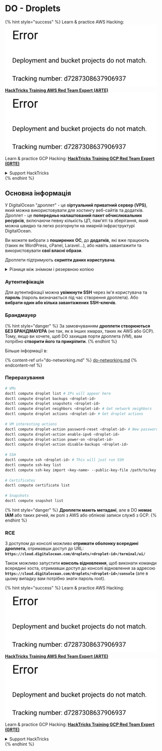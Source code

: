 # DO - Droplets

{% hint style="success" %}
Learn & practice AWS Hacking:<img src="../../../.gitbook/assets/image (1) (1).png" alt="" data-size="line">[**HackTricks Training AWS Red Team Expert (ARTE)**](https://training.hacktricks.xyz/courses/arte)<img src="../../../.gitbook/assets/image (1) (1).png" alt="" data-size="line">\
Learn & practice GCP Hacking: <img src="../../../.gitbook/assets/image (2).png" alt="" data-size="line">[**HackTricks Training GCP Red Team Expert (GRTE)**<img src="../../../.gitbook/assets/image (2).png" alt="" data-size="line">](https://training.hacktricks.xyz/courses/grte)

<details>

<summary>Support HackTricks</summary>

* Check the [**subscription plans**](https://github.com/sponsors/carlospolop)!
* **Join the** 💬 [**Discord group**](https://discord.gg/hRep4RUj7f) or the [**telegram group**](https://t.me/peass) or **follow** us on **Twitter** 🐦 [**@hacktricks\_live**](https://twitter.com/hacktricks\_live)**.**
* **Share hacking tricks by submitting PRs to the** [**HackTricks**](https://github.com/carlospolop/hacktricks) and [**HackTricks Cloud**](https://github.com/carlospolop/hacktricks-cloud) github repos.

</details>
{% endhint %}

## Основна інформація

У DigitalOcean "дроплет" - це в**іртуальний приватний сервер (VPS)**, який можна використовувати для хостингу веб-сайтів та додатків. Дроплет - це **попередньо налаштований пакет обчислювальних ресурсів**, включаючи певну кількість ЦП, пам'яті та зберігання, який можна швидко та легко розгорнути на хмарній інфраструктурі DigitalOcean.

Ви можете вибрати з **поширених ОС**, до **додатків**, які вже працюють (таких як WordPress, cPanel, Laravel...), або навіть завантажити та використовувати **свої власні образи**.

Дроплети підтримують **скрипти даних користувача**.

<details>

<summary>Різниця між знімком і резервною копією</summary>

У DigitalOcean знімок - це копія диска дроплета на певний момент часу. Він захоплює стан диска дроплета на момент, коли був зроблений знімок, включаючи операційну систему, встановлені додатки та всі файли та дані на диску.

Знімки можна використовувати для створення нових дроплетів з такою ж конфігурацією, як у оригінального дроплета, або для відновлення дроплета до стану, в якому він був, коли був зроблений знімок. Знімки зберігаються на об'єктному сховищі DigitalOcean, і вони є інкрементальними, що означає, що зберігаються лише зміни з моменту останнього знімка. Це робить їх ефективними у використанні та економічно вигідними для зберігання.

З іншого боку, резервна копія - це повна копія дроплета, включаючи операційну систему, встановлені додатки, файли та дані, а також налаштування та метадані дроплета. Резервні копії зазвичай виконуються за регулярним графіком і захоплюють весь стан дроплета в певний момент часу.

На відміну від знімків, резервні копії зберігаються в стиснутому та зашифрованому форматі, і вони передаються з інфраструктури DigitalOcean до віддаленого місця для зберігання. Це робить резервні копії ідеальними для відновлення після катастроф, оскільки вони надають повну копію дроплета, яку можна відновити у разі втрати даних або інших катастрофічних подій.

Підсумовуючи, знімки - це копії диска дроплета на певний момент часу, тоді як резервні копії - це повні копії дроплета, включаючи його налаштування та метадані. Знімки зберігаються на об'єктному сховищі DigitalOcean, тоді як резервні копії передаються з інфраструктури DigitalOcean до віддаленого місця. І знімки, і резервні копії можна використовувати для відновлення дроплета, але знімки є більш ефективними у використанні та зберіганні, тоді як резервні копії забезпечують більш комплексне рішення для резервного копіювання для відновлення після катастроф.

</details>

### Аутентифікація

Для аутентифікації можна **увімкнути SSH** через ім'я користувача та **пароль** (пароль визначається під час створення дроплета). Або **вибрати один або кілька завантажених SSH-ключів**.

### Брандмауер

{% hint style="danger" %}
За замовчуванням **дроплети створюються БЕЗ БРАНДМАУЕРА** (не так, як в інших хмарах, таких як AWS або GCP). Тому, якщо ви хочете, щоб DO захищав порти дроплета (VM), вам потрібно **створити його та прикріпити**.
{% endhint %}

Більше інформації в:

{% content-ref url="do-networking.md" %}
[do-networking.md](do-networking.md)
{% endcontent-ref %}

### Перерахування
```bash
# VMs
doctl compute droplet list # IPs will appear here
doctl compute droplet backups <droplet-id>
doctl compute droplet snapshots <droplet-id>
doctl compute droplet neighbors <droplet-id> # Get network neighbors
doctl compute droplet actions <droplet-id> # Get droplet actions

# VM interesting actions
doctl compute droplet-action password-reset <droplet-id> # New password is emailed to the user
doctl compute droplet-action enable-ipv6 <droplet-id>
doctl compute droplet-action power-on <droplet-id>
doctl compute droplet-action disable-backups <droplet-id>

# SSH
doctl compute ssh <droplet-id> # This will just run SSH
doctl compute ssh-key list
doctl compute ssh-key import <key-name> --public-key-file /path/to/key.pub

# Certificates
doctl compute certificate list

# Snapshots
doctl compute snapshot list
```
{% hint style="danger" %}
**Дроплети мають метадані**, але в DO **немає IAM** або таких речей, як ролі з AWS або облікові записи служб з GCP.
{% endhint %}

### RCE

З доступом до консолі можливо **отримати оболонку всередині дроплета**, отримавши доступ до URL: **`https://cloud.digitalocean.com/droplets/<droplet-id>/terminal/ui/`**

Також можливо запустити **консоль відновлення**, щоб виконати команди всередині хоста, отримавши доступ до консолі відновлення за адресою **`https://cloud.digitalocean.com/droplets/<droplet-id>/console`** (але в цьому випадку вам потрібно знати пароль root).

{% hint style="success" %}
Learn & practice AWS Hacking:<img src="../../../.gitbook/assets/image (1) (1).png" alt="" data-size="line">[**HackTricks Training AWS Red Team Expert (ARTE)**](https://training.hacktricks.xyz/courses/arte)<img src="../../../.gitbook/assets/image (1) (1).png" alt="" data-size="line">\
Learn & practice GCP Hacking: <img src="../../../.gitbook/assets/image (2).png" alt="" data-size="line">[**HackTricks Training GCP Red Team Expert (GRTE)**<img src="../../../.gitbook/assets/image (2).png" alt="" data-size="line">](https://training.hacktricks.xyz/courses/grte)

<details>

<summary>Support HackTricks</summary>

* Check the [**subscription plans**](https://github.com/sponsors/carlospolop)!
* **Join the** 💬 [**Discord group**](https://discord.gg/hRep4RUj7f) or the [**telegram group**](https://t.me/peass) or **follow** us on **Twitter** 🐦 [**@hacktricks\_live**](https://twitter.com/hacktricks\_live)**.**
* **Share hacking tricks by submitting PRs to the** [**HackTricks**](https://github.com/carlospolop/hacktricks) and [**HackTricks Cloud**](https://github.com/carlospolop/hacktricks-cloud) github repos.

</details>
{% endhint %}
